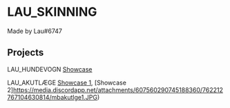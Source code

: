 # LAU_SKINNING

Made by Lau#6747

## Projects

LAU_HUNDEVOGN [Showcase](https://media.discordapp.net/attachments/607560290745188360/770291738148601876/unknown.png?width=1204&height=677)

LAU_AKUTLÆGE [Showcase 1](https://media.discordapp.net/attachments/607560290745188360/762212767104630814/mbakutlge1.JPG), [Showcase 2]https://media.discordapp.net/attachments/607560290745188360/762212767104630814/mbakutlge1.JPG)
